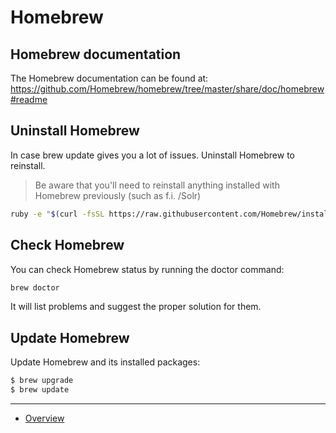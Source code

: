 # Homebrew

## Homebrew documentation

The Homebrew documentation can be found at:
https://github.com/Homebrew/homebrew/tree/master/share/doc/homebrew#readme

## Uninstall Homebrew

In case brew update gives you a lot of issues. Uninstall Homebrew to reinstall.

> Be aware that you'll need to reinstall anything installed with Homebrew
> previously (such as f.i. /Solr)

```bash
ruby -e "$(curl -fsSL https://raw.githubusercontent.com/Homebrew/install/master/uninstall)"
```

## Check Homebrew

You can check Homebrew status by running the doctor command:

```bash
brew doctor
```

It will list problems and suggest the proper solution for them.

## Update Homebrew

Update Homebrew and its installed packages:

```bash
$ brew upgrade
$ brew update
```

---

* [Overview](../README.md)
